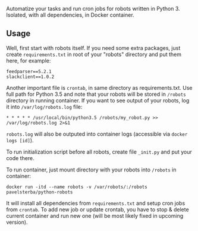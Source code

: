 Automatize your tasks and run cron jobs for robots written in Python 3. Isolated, with all dependencies, in Docker container.

## Usage
Well, first start with robots itself. If you need some extra packages, just create `requirements.txt` in root of your "robots" directory and put them here, for example:

```
feedparser==5.2.1
slackclient==1.0.2
```

Another important file is `crontab`, in same directory as requirements.txt. Use full path for Python 3.5 and note that your robots will be stored in `/robots` directory in running container. If you want to see output of your robots, log it into `/var/log/robots.log` file:

```
* * * * * /usr/local/bin/python3.5 /robots/my_robot.py >> /var/log/robots.log 2>&1
```

`robots.log` will also be outputed into container logs (accessible via `docker logs [id]`).

To run initialization script before all robots, create file `_init.py` and put your code there.

To run container, just mount directory with your robots into `/robots` in container:

```
docker run -itd --name robots -v /var/robots/:/robots pavelsterba/python-robots
```

It will install all dependencies from `requirements.txt` and setup cron jobs from `crontab`. To add new job or update crontab, you have to stop & delete current container and run new one (will be most likely fixed in upcoming version).
